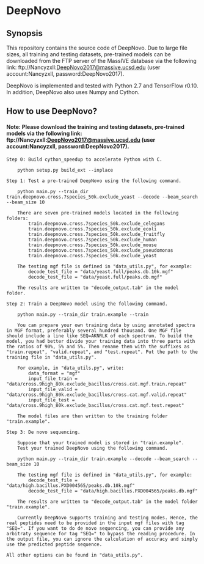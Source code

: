 # DeepNovo

## Synopsis

This repository contains the source code of DeepNovo. Due to large file sizes, all training and testing datasets, pre-trained models can be downloaded from the FTP server of the MassIVE database via the following link: ftp://Nancyzxll:DeepNovo2017@massive.ucsd.edu (user account:Nancyzxll, password:DeepNovo2017).

DeepNovo is implemented and tested with Python 2.7 and TensorFlow r0.10. In addition, DeepNovo also uses Numpy and Cython.

## How to use DeepNovo?
#### Note: Please download the training and testing datasets, pre-trained models via the following link: ftp://Nancyzxll:DeepNovo2017@massive.ucsd.edu (user account:Nancyzxll, password:DeepNovo2017).

    Step 0: Build cython_speedup to accelerate Python with C.
    
        python setup.py build_ext --inplace
        
    Step 1: Test a pre-trained DeepNovo using the following command.
    
        python main.py --train_dir train.deepnovo.cross.7species_50k.exclude_yeast --decode --beam_search --beam_size 10
        
        There are seven pre-trained models located in the following folders:
            train.deepnovo.cross.7species_50k.exclude_celegans
            train.deepnovo.cross.7species_50k.exclude_ecoli
            train.deepnovo.cross.7species_50k.exclude_fruitfly
            train.deepnovo.cross.7species_50k.exclude_human
            train.deepnovo.cross.7species_50k.exclude_mouse
            train.deepnovo.cross.7species_50k.exclude_pseudomonas
            train.deepnovo.cross.7species_50k.exclude_yeast
            
        The testing mgf file is defined in "data_utils.py", for example:
            decode_test_file = "data/yeast.full/peaks.db.10k.mgf"
            decode_test_file = "data/yeast.full/peaks.db.mgf"
        
        The results are written to "decode_output.tab" in the model folder.
            
    Step 2: Train a DeepNovo model using the following command.
      
        python main.py --train_dir train.example --train

        You can prepare your own training data by using annotated spectra in MGF format, preferably several hundred thousand. One MGF file should include a line like SEQ=AKNRLK of each spectrum. To build the model, you had better divide your training data into three parts with the ratios of 90%, 5% and 5%. Then rename them with the suffixes as "train.repeat", "valid.repeat", and "test.repeat". Put the path to the training file in "data_utils.py".
        
        For example, in "data_utils.py", write:
            data_format = "mgf"
            input_file_train = "data/cross.9high_80k.exclude_bacillus/cross.cat.mgf.train.repeat"
            input_file_valid = "data/cross.9high_80k.exclude_bacillus/cross.cat.mgf.valid.repeat"
            input_file_test = "data/cross.9high_80k.exclude_bacillus/cross.cat.mgf.test.repeat"
        
        The model files are then written to the training folder "train.example".
                
    Step 3: De novo sequencing.
    
        Suppose that your trained model is stored in "train.example". 
        Test your trained DeepNovo using the following command.
    
        python main.py --train_dir train.example --decode --beam_search --beam_size 10
        
        The testing mgf file is defined in "data_utils.py", for example:
            decode_test_file = "data/high.bacillus.PXD004565/peaks.db.10k.mgf"
            decode_test_file = "data/high.bacillus.PXD004565/peaks.db.mgf"
        
        The results are written to "decode_output.tab" in the model folder "train.example".
    
        Currently DeepNovo supports training and testing modes. Hence, the real peptides need to be provided in the input mgf files with tag "SEQ=". If you want to do de novo sequencing, you can provide any arbitraty sequence for tag "SEQ=" to bypass the reading procedure. In the output file, you can ignore the calculation of accuracy and simply use the predicted peptide sequence.
            
    All other options can be found in "data_utils.py".
